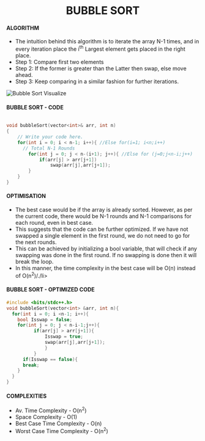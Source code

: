 <h1 align="center">BUBBLE SORT</h1>
<h4>ALGORITHM</h4>
<ul>
  <li>The intuition behind this algorithm is to iterate the array N-1 times, and in every iteration place the i<sup>th</sup> Largest element gets placed in the right place.</li>
  <li>Step 1: Compare first two elements</li>
  <li>Step 2: If the former is greater than the Latter then swap, else move ahead.</li>
  <li>Step 3: Keep comparing in a similar fashion for further iterations.</li>
</ul>

<img align="center" src="https://i.ibb.co/bRdwskL/bubble-short.png" alt="Bubble Sort Visualize">

<h4>BUBBLE SORT - CODE</h4>

```cpp

void bubbleSort(vector<int>& arr, int n)
{   
    // Write your code here.
    for(int i = 0; i < n-1; i++){ //Else for(i=1; i<n;i++) 
      // Total N-1 Rounds
        for(int j = 0; j < n-(i+1); j++){ //Else for (j=0;j<n-i;j++)
            if(arr[j] > arr[j+1])
                swap(arr[j],arr[j+1]);
        }
    }
}

```

<h4>OPTIMISATION</h4>
<ul>
  <li>The best case would be if the array is already sorted. However, as per the current code, there would be N-1 rounds and N-1 comparisons for each round, even in best case.</li>
  <li>This suggests that the code can be further optimized. If we have not swapped a single element in the first round, we do not need to go for the next rounds.</li>
  <li>This can be achieved by initializing a bool variable, that will check if any swapping was done in the first round. If no swapping is done then it will break the loop.</li>
  <li>In this manner, the time complexity in the best case will be O(n) instead of O(n<sup>2</sup>)/./li>
</ul>


<h4>BUBBLE SORT - OPTIMIZED CODE</h4>

```cpp
#include <bits/stdc++.h> 
void bubbleSort(vector<int> &arr, int n){
  for(int i = 0; i <n-1; i++){
    bool Isswap = false;
    for(int j = 0; j < n-i-1;j++){
          if(arr[j] > arr[j+1]){
              Isswap = true;
              swap(arr[j],arr[j+1]);
              }
          }
      if(Isswap == false){
      break;
    }
  }
}
```

<h4>COMPLEXITIES</h4>
<ul>
  <li>Av. Time Complexity - O(n<sup>2</sup>)</li>
  <li>Space Complexity - O(1)</li>
  <li>Best Case Time Complexity - O(n)</li>
  <li>Worst Case Time Complexity - O(n<sup>2</sup>)</li>
</ul>



